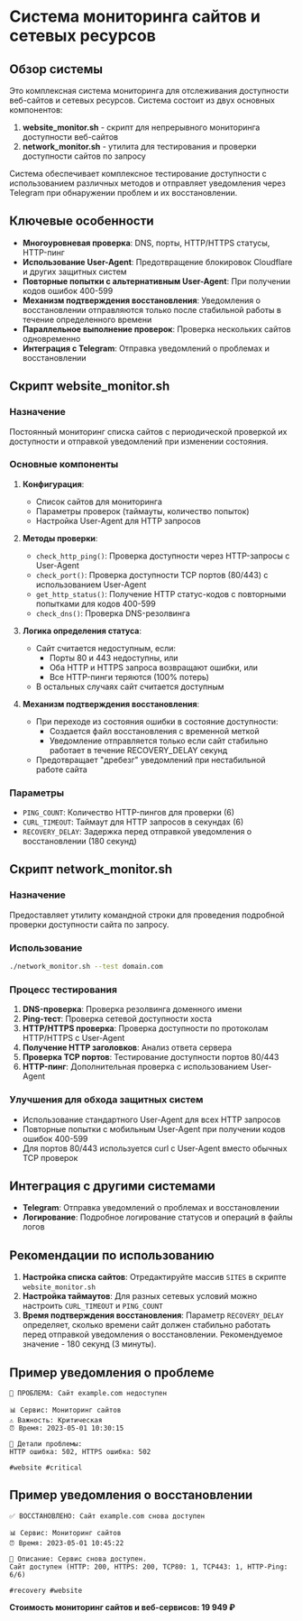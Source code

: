 # Система мониторинга сайтов и сетевых ресурсов

## Обзор системы

Это комплексная система мониторинга для отслеживания доступности веб-сайтов и сетевых ресурсов. Система состоит из двух основных компонентов:

1. **website_monitor.sh** - скрипт для непрерывного мониторинга доступности веб-сайтов
2. **network_monitor.sh** - утилита для тестирования и проверки доступности сайтов по запросу

Система обеспечивает комплексное тестирование доступности с использованием различных методов и отправляет уведомления через Telegram при обнаружении проблем и их восстановлении.

## Ключевые особенности

- **Многоуровневая проверка**: DNS, порты, HTTP/HTTPS статусы, HTTP-пинг
- **Использование User-Agent**: Предотвращение блокировок Cloudflare и других защитных систем
- **Повторные попытки с альтернативным User-Agent**: При получении кодов ошибок 400-599
- **Механизм подтверждения восстановления**: Уведомления о восстановлении отправляются только после стабильной работы в течение определенного времени
- **Параллельное выполнение проверок**: Проверка нескольких сайтов одновременно
- **Интеграция с Telegram**: Отправка уведомлений о проблемах и восстановлении

## Скрипт website_monitor.sh

### Назначение

Постоянный мониторинг списка сайтов с периодической проверкой их доступности и отправкой уведомлений при изменении состояния.

### Основные компоненты

1. **Конфигурация**:
   - Список сайтов для мониторинга
   - Параметры проверок (таймауты, количество попыток)
   - Настройка User-Agent для HTTP запросов

2. **Методы проверки**:
   - `check_http_ping()`: Проверка доступности через HTTP-запросы с User-Agent
   - `check_port()`: Проверка доступности TCP портов (80/443) с использованием User-Agent
   - `get_http_status()`: Получение HTTP статус-кодов с повторными попытками для кодов 400-599
   - `check_dns()`: Проверка DNS-резолвинга

3. **Логика определения статуса**:
   - Сайт считается недоступным, если:
     - Порты 80 и 443 недоступны, или
     - Оба HTTP и HTTPS запроса возвращают ошибки, или
     - Все HTTP-пинги теряются (100% потерь)
   - В остальных случаях сайт считается доступным

4. **Механизм подтверждения восстановления**:
   - При переходе из состояния ошибки в состояние доступности:
     - Создается файл восстановления с временной меткой
     - Уведомление отправляется только если сайт стабильно работает в течение RECOVERY_DELAY секунд
   - Предотвращает "дребезг" уведомлений при нестабильной работе сайта

### Параметры

- `PING_COUNT`: Количество HTTP-пингов для проверки (6)
- `CURL_TIMEOUT`: Таймаут для HTTP запросов в секундах (6)
- `RECOVERY_DELAY`: Задержка перед отправкой уведомления о восстановлении (180 секунд)

## Скрипт network_monitor.sh

### Назначение

Предоставляет утилиту командной строки для проведения подробной проверки доступности сайта по запросу.

### Использование

```bash
./network_monitor.sh --test domain.com
```

### Процесс тестирования

1. **DNS-проверка**: Проверка резолвинга доменного имени
2. **Ping-тест**: Проверка сетевой доступности хоста
3. **HTTP/HTTPS проверка**: Проверка доступности по протоколам HTTP/HTTPS с User-Agent
4. **Получение HTTP заголовков**: Анализ ответа сервера
5. **Проверка TCP портов**: Тестирование доступности портов 80/443
6. **HTTP-пинг**: Дополнительная проверка с использованием User-Agent

### Улучшения для обхода защитных систем

- Использование стандартного User-Agent для всех HTTP запросов
- Повторные попытки с мобильным User-Agent при получении кодов ошибок 400-599
- Для портов 80/443 используется curl с User-Agent вместо обычных TCP проверок

## Интеграция с другими системами

- **Telegram**: Отправка уведомлений о проблемах и восстановлении
- **Логирование**: Подробное логирование статусов и операций в файлы логов

## Рекомендации по использованию

1. **Настройка списка сайтов**: Отредактируйте массив `SITES` в скрипте `website_monitor.sh`
2. **Настройка таймаутов**: Для разных сетевых условий можно настроить `CURL_TIMEOUT` и `PING_COUNT`
3. **Время подтверждения восстановления**: Параметр `RECOVERY_DELAY` определяет, сколько времени сайт должен стабильно работать перед отправкой уведомления о восстановлении. Рекомендуемое значение - 180 секунд (3 минуты).

## Пример уведомления о проблеме

```
🚨 ПРОБЛЕМА: Сайт example.com недоступен

📊 Сервис: Мониторинг сайтов
⚠️ Важность: Критическая
⏰ Время: 2023-05-01 10:30:15

📝 Детали проблемы:
HTTP ошибка: 502, HTTPS ошибка: 502

#website #critical
```

## Пример уведомления о восстановлении

```
✅ ВОССТАНОВЛЕНО: Сайт example.com снова доступен

📊 Сервис: Мониторинг сайтов
⏰ Время: 2023-05-01 10:45:22

📝 Описание: Сервис снова доступен.
Сайт доступен (HTTP: 200, HTTPS: 200, TCP80: 1, TCP443: 1, HTTP-Ping: 6/6)

#recovery #website
```

**Стоимость мониторинг сайтов и веб-сервисов: 19 949 ₽** 
